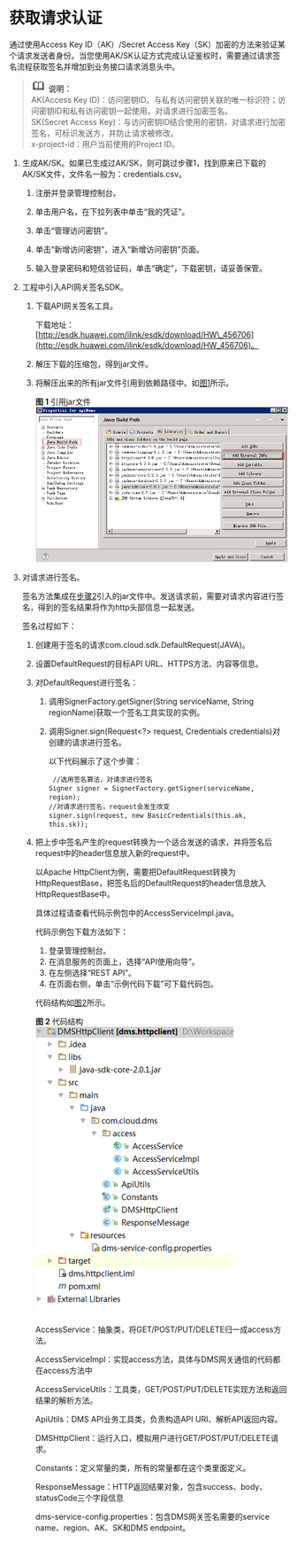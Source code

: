# 获取请求认证<a name="zh-cn_topic_0036212545"></a>

通过使用Access Key ID（AK）/Secret Access Key（SK）加密的方法来验证某个请求发送者身份。当您使用AK/SK认证方式完成认证鉴权时，需要通过请求签名流程获取签名并增加到业务接口请求消息头中。

>![](public_sys-resources/icon-note.gif) **说明：**   
>AK\(Access Key ID\)：访问密钥ID。与私有访问密钥关联的唯一标识符；访问密钥ID和私有访问密钥一起使用，对请求进行加密签名。  
>SK\(Secret Access Key\)：与访问密钥ID结合使用的密钥，对请求进行加密签名，可标识发送方，并防止请求被修改。  
>x-project-id：用户当前使用的Project ID。  

1.  生成AK/SK。如果已生成过AK/SK，则可跳过步骤1，找到原来已下载的AK/SK文件，文件名一般为：credentials.csv。
    1.  注册并登录管理控制台。
    2.  单击用户名，在下拉列表中单击“我的凭证”。

    1.  单击“管理访问密钥”。
    2.  单击“新增访问密钥”，进入“新增访问密钥”页面。
    3.  输入登录密码和短信验证码，单击“确定”，下载密钥，请妥善保管。

2.  <a name="li17137133433914"></a>工程中引入API网关签名SDK。
    1.  下载API网关签名工具。

        下载地址：[http://esdk.huawei.com/ilink/esdk/download/HW\_456706](http://esdk.huawei.com/ilink/esdk/download/HW_456706)。

    2.  解压下载的压缩包，得到jar文件。
    3.  将解压出来的所有jar文件引用到依赖路径中。如[图1](#fig18857107192010)所示。

        **图 1**  引用jar文件<a name="fig18857107192010"></a>  
        ![](figures/引用jar文件.png "引用jar文件")


3.  对请求进行签名。

    签名方法集成在[步骤2](#li17137133433914)引入的jar文件中。发送请求前，需要对请求内容进行签名，得到的签名结果将作为http头部信息一起发送。

    签名过程如下：

    1.  创建用于签名的请求com.cloud.sdk.DefaultRequest\(JAVA\)。
    2.  设置DefaultRequest的目标API URL、HTTPS方法、内容等信息。
    3.  对DefaultRequest进行签名：
        1.  调用SignerFactory.getSigner\(String serviceName, String regionName\)获取一个签名工具实现的实例。
        2.  调用Signer.sign\(Request<?\> request, Credentials credentials\)对创建的请求进行签名。

            以下代码展示了这个步骤：

            ```
             //选用签名算法，对请求进行签名
            Signer signer = SignerFactory.getSigner(serviceName, region);
            //对请求进行签名，request会发生改变
            signer.sign(request, new BasicCredentials(this.ak, this.sk));
            ```


    4.  把上步中签名产生的request转换为一个适合发送的请求，并将签名后request中的header信息放入新的request中。

        以Apache HttpClient为例，需要把DefaultRequest转换为HttpRequestBase，把签名后的DefaultRequest的header信息放入HttpRequestBase中。

        具体过程请查看代码示例包中的AccessServiceImpl.java。

        代码示例包下载方法如下：

        1.  登录管理控制台。
        2.  在消息服务的页面上，选择“API使用向导”。
        3.  在左侧选择“REST API”。
        4.  在页面右侧，单击“示例代码下载”可下载代码包。

        代码结构如[图2](#fig21198599145139)所示。

        **图 2**  代码结构<a name="fig21198599145139"></a>  
        ![](figures/代码结构.png "代码结构")

        AccessService：抽象类，将GET/POST/PUT/DELETE归一成access方法。

        AccessServiceImpl：实现access方法，具体与DMS网关通信的代码都在access方法中

        AccessServiceUtils：工具类，GET/POST/PUT/DELETE实现方法和返回结果的解析方法。

        ApiUtils：DMS API业务工具类，负责构造API URI、解析API返回内容。

        DMSHttpClient：运行入口，模拟用户进行GET/POST/PUT/DELETE请求。

        Constants：定义常量的类，所有的常量都在这个类里面定义。

        ResponseMessage：HTTP返回结果对象，包含success、body、statusCode三个字段信息

        dms-service-config.properties：包含DMS网关签名需要的service name、region、AK、SK和DMS endpoint。



